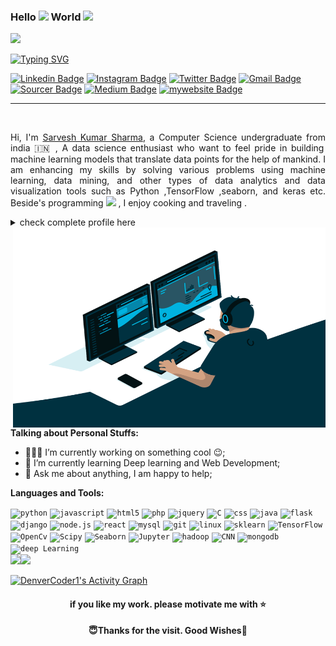 ### Hello  <img src="https://media.giphy.com/media/hvRJCLFzcasrR4ia7z/giphy.gif" width="25px"> World <img src="https://github.com/TheDudeThatCode/TheDudeThatCode/blob/master/Assets/Earth.gif" width="24px"> 
![](https://komarev.com/ghpvc/?username=shsarv&color=blue&style=flat-circle&label=PROFILE+VIEWS)

[![Typing SVG](https://readme-typing-svg.herokuapp.com?color=233CF7&center=true&vCenter=true&height=60&width=1000&lines=I+am+Sarvesh+Kumar+Sharma;A+Data+Science+enthusiast;A+MERN+Stack+Developer)](https://git.io/typing-svg)
  
[![Linkedin Badge](https://img.shields.io/badge/-Linkdlin-blue?style=for-the-badge&logo=Linkedin&logoColor=white&link=https://www.linkedin.com/in/sarvesh-kumar-sharma-869a1b185/)](https://www.linkedin.com/in/sarvesh-kumar-sharma-869a1b185/)  [![Instagram Badge](https://img.shields.io/badge/instagram-%23E4405F.svg?&style=for-the-badge&logo=instagram&logoColor=white)](https://www.instagram.com/astro2sarvesh)  [![Twitter Badge](https://img.shields.io/badge/twitter-%231DA1F2.svg?&style=for-the-badge&logo=twitter&logoColor=white)](https://twitter.com/sarveshroli)  [![Gmail Badge](https://img.shields.io/badge/gmail-D14836?&style=for-the-badge&logo=gmail&logoColor=white)](mailto:shsarv2001@gmail.com)  [![Sourcer Badge](https://img.shields.io/badge/-CodersRank-blue?style=for-the-badge&labelColor=black&logo=icon&logoColor=white&link=https://profile.codersrank.io/user/shsarv/)](https://profile.codersrank.io/user/shsarv/)  [![Medium Badge](https://img.shields.io/badge/-Medium-black?style=for-the-badge&logo=Medium&logoColor=white&link=https://shsarv.medium.com/)](https://shsarv.medium.com/) [![mywebsite Badge](https://img.shields.io/badge/-Portfolio-5e0270?style=for-the-badge&labelColor=5e0270&logo=google-earth&logoColor=white&link=https://shsarv.herokuapp.com/)](https://shsarv.herokuapp.com/)  <!--[![gitstats Badge](https://img.shields.io/badge/GitStats-@shsarv-blue?style=flat-circle&labelColor=orange&logo=data:Sourcerer.jpg&logoColor=white&link=https://gitstats.me/shsarv)](https://gitstats.me/shsarv) [![GitHub Badge](https://img.shields.io/badge/-github-24292e?style=for-the-badge&labelColor=24292e&logo=github&logoColor=white&link=https://github.com/shsarv)](https://github.com/shsarv) [![Blogger Badge](https://img.shields.io/badge/blog-fc4f08?&style=for-the-badge&logo=blogger&logoColor=white)](https://shsarv.blogspot.com/)-->

<hr>
<br />

<p align="justify">Hi, I'm <a href="https://www.linkedin.com/in/sarvesh-kumar-sharma-869a1b185/">Sarvesh Kumar Sharma</a>, a Computer Science undergraduate from india 🇮🇳 , A data science enthusiast who want to feel pride in building machine learning models that translate data points for the help of mankind. I am enhancing  my skills by solving various problems using machine learning, data mining, and other types of data analytics and data visualization tools  such as Python ,TensorFlow ,seaborn, and keras etc. Beside's programming <img src="https://media.giphy.com/media/WUlplcMpOCEmTGBtBW/giphy.gif" width="30"> , I enjoy cooking and traveling .</p>

<details>
  <summary> check complete profile here</summary>
  
  ![Metrics](https://metrics.lecoq.io/shsarv?template=classic&isocalendar=1&languages=1&introduction=1&followup=1&lines=1&achievements=1&isocalendar.duration=half-year&languages.limit=8&languages.sections=most-used&languages.colors=github&languages.threshold=0%25&languages.indepth=false&languages.recent.load=300&languages.recent.days=14&introduction.title=true&followup.sections=repositories&achievements.threshold=C&achievements.secrets=true&achievements.limit=0&config.timezone=Asia%2FKolkata)
  
  </details>

  <img align="right" alt="GIF" src="https://raw.githubusercontent.com/shsarv/shsarv/master/code.gif" width="500" height="320" />
  
**Talking about Personal Stuffs:**

- 👨🏽‍💻 I’m currently working on something cool :wink:;
- 🌱 I’m currently learning Deep learning and Web Development; 
- 💬 Ask me about anything, I am happy to help;
<!-- - 📝[Resume](https://drive.google.com/file/d/10GKdScol1BXsMQmSVO30rswZ8lqkakmy/view)-->

**Languages and Tools:**  

<code><img height="30" src="https://www.vectorlogo.zone/logos/python/python-icon.svg" title="python"></code>
<code><img height="30" src="https://www.vectorlogo.zone/logos/javascript/javascript-icon.svg" title="javascript"></code>
<code><img height="30" src="https://www.vectorlogo.zone/logos/w3_html5/w3_html5-icon.svg" title="html5"></code>
<code><img height="30" src="https://www.vectorlogo.zone/logos/php/php-icon.svg" title="php"></code>
<code><img height="30" src="https://www.vectorlogo.zone/logos/jquery/jquery-icon.svg" title="jquery"></code>
<code><img height="30" src="https://www.vippng.com/png/detail/398-3984086_history-of-c-programming-language-circle.png" title="C"></code>
<code><img height="30" src="https://www.flaticon.com/svg/static/icons/svg/919/919826.svg" title="css"></code>
<code><img height="30" src="https://www.vectorlogo.zone/logos/java/java-icon.svg" title="java"></code>
<code><img height="30" src="https://www.vectorlogo.zone/logos/pocoo_flask/pocoo_flask-icon.svg" title="flask"></code>
<code><img height="30" src="https://www.vectorlogo.zone/logos/djangoproject/djangoproject-icon.svg" title="django"></code>
<code><img height="30" src="https://www.vectorlogo.zone/logos/nodejs/nodejs-icon.svg" title="node.js"></code>
<code><img height="30" src="https://www.vectorlogo.zone/logos/reactjs/reactjs-icon.svg" title="react"></code>
<code><img height="30" src="https://www.vectorlogo.zone/logos/mysql/mysql-icon.svg" title="mysql"></code>
<code><img height="30" src="https://www.vectorlogo.zone/logos/git-scm/git-scm-icon.svg" title="git"></code>
<code><img height="30" src="https://www.vectorlogo.zone/logos/linux/linux-icon.svg" title="linux"></code>
<code><img height="30" src="https://banner2.cleanpng.com/20180805/kff/kisspng-scikit-learn-python-computer-icons-scikit-image-ma-data-science-ermlab-software-5b67c768dfc2b8.4692877115335279129165.jpg" title="sklearn"></code>
<code><img height="30" src="https://www.vectorlogo.zone/logos/tensorflow/tensorflow-icon.svg" title="TensorFlow"></code>
<code><img height="30" src="https://www.vectorlogo.zone/logos/opencv/opencv-icon.svg" title="OpenCv"></code>
<code><img height="30" src="https://raw.githubusercontent.com/valohai/ml-logos/master/scipy.svg" title="Scipy"></code>
<code><img height="20" src="https://seaborn.pydata.org/_images/logo-tall-lightbg.svg" title="Seaborn"></code>
<code><img height="30" src="https://www.vectorlogo.zone/logos/jupyter/jupyter-icon.svg" title="Jupyter"></code>
<code><img height="30" src="https://www.vectorlogo.zone/logos/apache_hadoop/apache_hadoop-icon.svg" title="hadoop"></code>
<code><img height="30" src="https://www.vectorlogo.zone/logos/cnn/cnn-icon.svg" title="CNN"></code>
<code><img height="30" src="https://www.vectorlogo.zone/logos/mongodb/mongodb-icon.svg" title="mongodb"></code>
<code><img height="30" src="https://www.vectorlogo.zone/logos/deepl/deepl-icon.svg" title="deep Learning"></code>
<br />
<a href = "https://github.com/shsarv"><img src="https://github-readme-stats-aj8vj7k8x.vercel.app/api?username=shsarv&show_icons=true&title_color=ffc857&icon_color=8ac926&text_color=daf7dc&bg_color=151515&count_private=true&include_all_commits=false"></a><a href = "https://github.com/shsarv"><img src="https://github-readme-stats-aj8vj7k8x.vercel.app/api/top-langs/?username=shsarv&&langs_count=8&layout=compact&title_color=ffc857&icon_color=8ac926&text_color=daf7dc&bg_color=151515"></a>
<br />

<!-- <p align="left"> <a href="https://github.com/ryo-ma/github-profile-trophy"><img src="https://github-profile-trophy.vercel.app/?username=shsarv" alt="shsarv" /></a> </p> -->
<!--https://github-readme-streak-stats.herokuapp.com/?user=shsarv&theme=dark-->
<a href="https://github.com/shsarv"><img alt="DenverCoder1's Activity Graph" src="https://activity-graph.herokuapp.com/graph?username=shsarv&bg_color=1F222E&color=F8D866&line=F85D7F&point=FFFFFF&hide_border=true" /></a>
<h4 align="center"> if you like my work. please motivate me with ⭐</h4>
<h4 align="center">😇Thanks for the visit. Good Wishes💐</h4>

